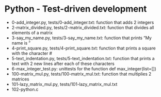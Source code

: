 # Python - Test-driven development
* 0-add_integer.py, tests/0-add_integer.txt: function that adds 2 integers
* 2-matrix_divided.py, tests/2-matrix_divided.txt: function that divides all elements of a matrix
* 3-say_my_name.py, tests/3-say_my_name.txt: function that prints “My name is ”
* 4-print_square.py, tests/4-print_square.txt: function that prints a square with the character #
* 5-text_indentation.py, tests/5-text_indentation.txt: function that prints a text with 2 new lines after each of these characters
* 6-max_integer_test.py: unittests for the function def max_integer(list=[])
* 100-matrix_mul.py, tests/100-matrix_mul.txt: function that multiplies 2 matrices
* 101-lazy_matrix_mul.py, tests/101-lazy_matrix_mul.txt
* 102-python.c